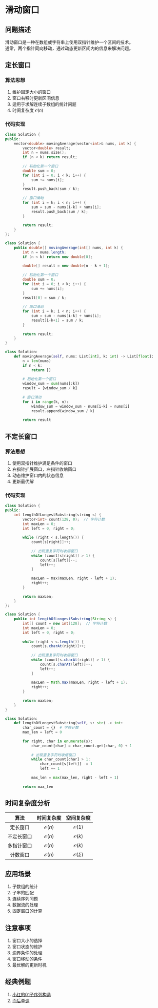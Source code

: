 # 滑动窗口

## 问题描述

滑动窗口是一种在数组或字符串上使用双指针维护一个区间的技术。  
通常，两个指针同向移动，通过动态更新区间内的信息来解决问题。

## 定长窗口

### 算法思想
1. 维护固定大小的窗口
2. 窗口右移时更新区间信息
3. 适用于求解连续子数组的统计问题
4. 时间复杂度 $\mathcal{O}(n)$

### 代码实现

``` c++ []
class Solution {
public:
    vector<double> movingAverage(vector<int>& nums, int k) {
        vector<double> result;
        int n = nums.size();
        if (n < k) return result;
        
        // 初始化第一个窗口
        double sum = 0;
        for (int i = 0; i < k; i++) {
            sum += nums[i];
        }
        result.push_back(sum / k);
        
        // 窗口滑动
        for (int i = k; i < n; i++) {
            sum = sum - nums[i-k] + nums[i];
            result.push_back(sum / k);
        }
        
        return result;
    }
};
```

``` java []
class Solution {
    public double[] movingAverage(int[] nums, int k) {
        int n = nums.length;
        if (n < k) return new double[0];
        
        double[] result = new double[n - k + 1];
        
        // 初始化第一个窗口
        double sum = 0;
        for (int i = 0; i < k; i++) {
            sum += nums[i];
        }
        result[0] = sum / k;
        
        // 窗口滑动
        for (int i = k; i < n; i++) {
            sum = sum - nums[i-k] + nums[i];
            result[i-k+1] = sum / k;
        }
        
        return result;
    }
}
```

``` python []
class Solution:
    def movingAverage(self, nums: List[int], k: int) -> List[float]:
        n = len(nums)
        if n < k:
            return []
        
        # 初始化第一个窗口
        window_sum = sum(nums[:k])
        result = [window_sum / k]
        
        # 窗口滑动
        for i in range(k, n):
            window_sum = window_sum - nums[i-k] + nums[i]
            result.append(window_sum / k)
        
        return result
```

## 不定长窗口

### 算法思想
1. 使用双指针维护满足条件的窗口
2. 右指针扩展窗口，左指针收缩窗口
3. 动态维护窗口内的状态信息
4. 更新最优解

### 代码实现

``` c++ []
class Solution {
public:
    int lengthOfLongestSubstring(string s) {
        vector<int> count(128, 0);  // 字符计数
        int maxLen = 0;
        int left = 0, right = 0;
        
        while (right < s.length()) {
            count[s[right]]++;
            
            // 出现重复字符时收缩窗口
            while (count[s[right]] > 1) {
                count[s[left]]--;
                left++;
            }
            
            maxLen = max(maxLen, right - left + 1);
            right++;
        }
        
        return maxLen;
    }
};
```

``` java []
class Solution {
    public int lengthOfLongestSubstring(String s) {
        int[] count = new int[128];  // 字符计数
        int maxLen = 0;
        int left = 0, right = 0;
        
        while (right < s.length()) {
            count[s.charAt(right)]++;
            
            // 出现重复字符时收缩窗口
            while (count[s.charAt(right)] > 1) {
                count[s.charAt(left)]--;
                left++;
            }
            
            maxLen = Math.max(maxLen, right - left + 1);
            right++;
        }
        
        return maxLen;
    }
}
```

``` python []
class Solution:
    def lengthOfLongestSubstring(self, s: str) -> int:
        char_count = {}  # 字符计数
        max_len = left = 0
        
        for right, char in enumerate(s):
            char_count[char] = char_count.get(char, 0) + 1
            
            # 出现重复字符时收缩窗口
            while char_count[char] > 1:
                char_count[s[left]] -= 1
                left += 1
            
            max_len = max(max_len, right - left + 1)
        
        return max_len
```

## 时间复杂度分析

|算法|时间复杂度|空间复杂度|
|:-:|:-:|:-:|
|定长窗口|$\mathcal{O}(n)$|$\mathcal{O}(1)$|
|不定长窗口|$\mathcal{O}(n)$|$\mathcal{O}(k)$|
|多指针窗口|$\mathcal{O}(n)$|$\mathcal{O}(k)$|
|计数窗口|$\mathcal{O}(n)$|$\mathcal{O}(\Sigma)$|

## 应用场景

1. 子数组的统计
2. 子串的匹配
3. 连续序列问题
4. 数据流的处理
5. 固定窗口的计算

## 注意事项

1. 窗口大小的选择
2. 窗口状态的维护
3. 边界条件的处理
4. 窗口移动的条件
5. 最优解的更新时机

## 经典例题

1. [小红的01子序列构造](https://www.nowcoder.com/practice/ee0b6c6baa2642c182df8b4390126f9a)
2. [而后单调](https://www.nowcoder.com/practice/e108b72e995c4c33a1b9d68328a9c6bb)
